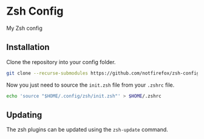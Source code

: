 # Zsh Config
My Zsh config

## Installation
Clone the repository into your config folder.
```sh
git clone --recurse-submodules https://github.com/notfirefox/zsh-config.git $HOME/.config/zsh
```

Now you just need to source the `init.zsh` file from your `.zshrc` file.
```sh
echo 'source "$HOME/.config/zsh/init.zsh"' > $HOME/.zshrc
```

## Updating
The zsh plugins can be updated using the `zsh-update` command.
